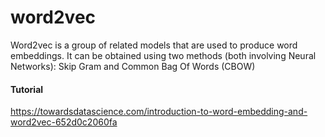 # word2vec

Word2vec is a group of related models that are used to produce word embeddings. It can be obtained using two methods (both involving Neural Networks): Skip Gram and Common Bag Of Words (CBOW)



#### Tutorial

https://towardsdatascience.com/introduction-to-word-embedding-and-word2vec-652d0c2060fa